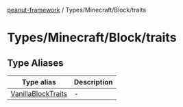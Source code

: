 [peanut-framework](../../../../modules.md) / Types/Minecraft/Block/traits

# Types/Minecraft/Block/traits

## Type Aliases

| Type alias | Description |
| ------ | ------ |
| [VanillaBlockTraits](type-aliases/VanillaBlockTraits.md) | - |
